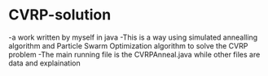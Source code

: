 # CVRP-solution
-a work written by myself in java
-This is a way using simulated annealling algorithm and Particle Swarm Optimization algorithm to solve the CVRP problem
-The main running file is the CVRPAnneal.java  while other files are data and explaination
